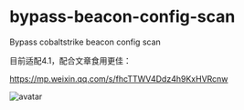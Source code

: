 # bypass-beacon-config-scan
Bypass cobaltstrike beacon config scan

目前适配4.1，配合文章食用更佳：

https://mp.weixin.qq.com/s/fhcTTWV4Ddz4h9KxHVRcnw

![avatar](https://github.com/qigpig/bypass-beacon-config-scan/blob/master/image.png)


